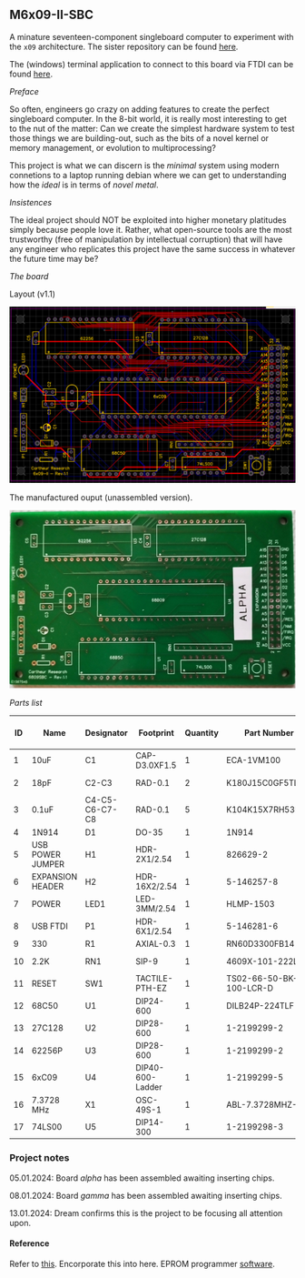 ## M6x09-II-SBC

A minature seventeen-component singleboard computer to experiment with the `x09` architecture. The sister repository can be found [here](https://github.com/cartheur/M6x09-A).

The (windows) terminal application to connect to this board via FTDI can be found [here](/serial/README.md).

_Preface_

So often, engineers go crazy on adding features to create the perfect singleboard computer. In the 8-bit world, it is really most interesting to get to the nut of the matter: Can we create the simplest hardware system to test those things we are building-out, such as the bits of a novel kernel or memory management, or evolution to multiprocessing?

This project is what we can discern is the _minimal_ system using modern connetions to a laptop running debian where we can get to understanding how the _ideal_ is in terms of _novel metal_.

_Insistences_

The ideal project should NOT be exploited into higher monetary platitudes simply because people love it. Rather, what open-source tools are the most trustworthy (free of manipulation by intellectual corruption) that will have any engineer who replicates this project have the same success in whatever the future time may be?

_The board_

Layout (v1.1)

![image](/design/Layout_M6809-II-SBC.png)

The manufactured ouput (unassembled version).

![image](/design/bare-board.jpg)

_Parts list_

| ID | Name | Designator | Footprint | Quantity | Part Number | Manufacturer | Supplier | Supplier Part Number | Unit Price (EUR) |
| --- | --- | --- | --- | --- | --- | --- | --- | --- | --- |
| 1 | 10uF | C1 | CAP-D3.0XF1.5 | 1 | ECA-1VM100 | Panasonic | Mouser | 667-ECA-1VM100 | 0.167 |
| 2 | 18pF | C2-C3 | RAD-0.1 | 2 | K180J15C0GF5TL2 | Vishay | Mouser | 594-K180J15C0GF5TL2 | 0.214 |
| 3 | 0.1uF | C4-C5-C6-C7-C8 | RAD-0.1 | 5 | K104K15X7RH53H5G | Vishay | Mouser | 594-K104K15X7RH53H5G | 0.698 |
| 4 | 1N914 | D1 | DO-35 | 1 | 1N914 | Fairchild | Mouser | 512-1N914 | 0.093 |
| 5 | USB POWER JUMPER | H1 | HDR-2X1/2.54 | 1 | 826629-2 | TE Connectivity | Mouser | 571-826629-2 | 0.316 |
| 6 | EXPANSION HEADER | H2 | HDR-16X2/2.54 | 1 | 5-146257-8 | TE Connectivity | Mouser | 571-5-146257-8 | 2.25 |
| 7 | POWER | LED1 | LED-3MM/2.54 | 1 | HLMP-1503 | Broadcom | Mouser | 630-HLMP-1503 | 0.428 |
| 8 | USB FTDI | P1 | HDR-6X1/2.54 | 1 | 5-146281-6 | TE Connectivity | Mouser | 571-1032396 | 0.693 |
| 9 | 330 | R1 | AXIAL-0.3 | 1 | RN60D3300FB14 | Vishay | Mouser | 71-RN60D3300F | 0.285 |
| 10 | 2.2K | RN1 | SIP-9 | 1 | 4609X-101-222LF | Bourns | Mouser | 652-4609X-1LF-2.2K | 0.428 |
| 11 | RESET | SW1 | TACTILE-PTH-EZ | 1 | TS02-66-50-BK-100-LCR-D | CUI Devices | Mouser | 179-TS026650BK100LCR | 0.093 |
| 12 | 68C50 | U1 | DIP24-600 | 1 | DILB24P-224TLF | Amphenol | Mouser | 649-DILB24P-224TLF | 0.446 |
| 13 | 27C128 | U2 | DIP28-600 | 1 | 1-2199299-2 | TE Connectivity | Mouser | 571-1-2199299-2 | 0.688 |
| 14 | 62256P | U3 | DIP28-600 | 1 | 1-2199299-2 | TE Connectivity | Mouser | 571-1-2199299-2 | 0.688 |
| 15 | 6xC09 | U4 | DIP40-600-Ladder | 1 | 1-2199299-5 | TE Connectivity | Mouser | 571-1-2199299-5 | 0.874 |
| 16 | 7.3728 MHz | X1 | OSC-49S-1 | 1 | ABL-7.3728MHZ-B2 | Abracon | Mouser | 815-ABL-7.3728-B2 | 0.307 |
| 17 | 74LS00 | U5 | DIP14-300 | 1 | 1-2199298-3 | TE Connectivity | Mouser | 571-1-2199298-3 | 0.205 |

### Project notes

05.01.2024: Board _alpha_ has been assembled awaiting inserting chips.

08.01.2024: Board _gamma_ has been assembled awaiting inserting chips.

13.01.2024: Dream confirms this is the project to be focusing all attention upon.

#### Reference

Refer to [this](https://jefftranter.blogspot.com/2019/01/a-6809-single-board-computer.html). Encorporate this into here.
EPROM programmer [software](https://drive.proton.me/urls/3ZPDKVPCFG#tx9o8VUVD5vE).